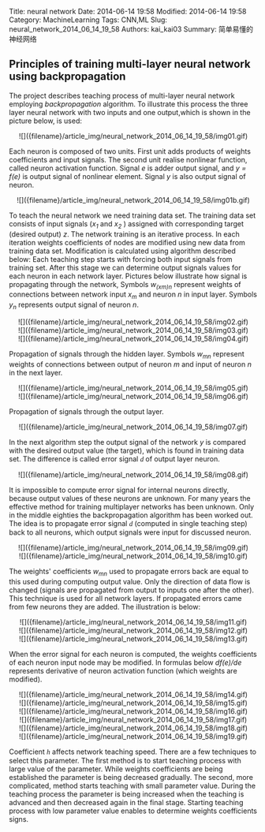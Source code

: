Title: neural network
Date: 2014-06-14 19:58
Modified: 2014-06-14 19:58
Category: MachineLearning
Tags: CNN,ML
Slug: neural_network_2014_06_14_19_58
Authors: kai_kai03
Summary: 简单易懂的神经网络

## Principles of training multi-layer neural network using backpropagation

The project describes teaching process of multi-layer neural network employing _backpropagation_ algorithm. To illustrate this 
process the three layer neural network with two inputs and one output,which is shown in the picture below, is used:

<center>![]({filename}/article_img/neural_network_2014_06_14_19_58/img01.gif)</center>

Each neuron is composed of two units. First unit adds products of weights coefficients and input signals. The second unit realise nonlinear
 function, called neuron activation function. Signal _e_ is adder output signal, and _y = f(e)_ is output signal of nonlinear 
element. Signal _y_ is also output signal of neuron.

<center>![]({filename}/article_img/neural_network_2014_06_14_19_58/img01b.gif)</center>

To teach the neural network we need training data set. The training data set consists of input signals (_x<sub>1</sub>_ and 
_x<sub>2</sub>_ ) assigned with corresponding target (desired output) _z_. The network training is an iterative process. In each 
iteration weights coefficients of nodes are modified using new data from training data set. Modification is calculated using algorithm 
described below:
Each teaching step starts with forcing both input signals from training set. After this stage we can determine output signals values for 
each neuron in each network layer. Pictures below illustrate how signal is propagating through the network, Symbols _w<sub>(xm)n</sub>_
 represent weights of connections between network input _x<sub>m</sub>_ and neuron _n_ in input layer. Symbols _y<sub>n</sub>_
 represents output signal of neuron _n_.

<center>![]({filename}/article_img/neural_network_2014_06_14_19_58/img02.gif)</center>

<center>![]({filename}/article_img/neural_network_2014_06_14_19_58/img03.gif)</center>

<center>![]({filename}/article_img/neural_network_2014_06_14_19_58/img04.gif)</center>

Propagation of signals through the hidden layer. Symbols _w<sub>mn</sub>_ represent weights of connections between output of neuron
 _m_ and input of neuron _n_ in the next layer.

<center>![]({filename}/article_img/neural_network_2014_06_14_19_58/img05.gif)</center>

<center>![]({filename}/article_img/neural_network_2014_06_14_19_58/img06.gif)</center>

Propagation of signals through the output layer.

<center>![]({filename}/article_img/neural_network_2014_06_14_19_58/img07.gif)</center>

In the next algorithm step the output signal of the network _y_ is compared with the desired output value (the target), which is found
 in training data set. The difference is called error signal <font face="symbol"><span style="font-family: Symbol">_d_</span></font> of
 output layer neuron. 

<center>![]({filename}/article_img/neural_network_2014_06_14_19_58/img08.gif)</center>

It is impossible to compute error signal for internal neurons directly, because output values of these neurons are unknown. For many years 
the effective method for training  multiplayer networks has been unknown. Only in the middle eighties the backpropagation algorithm has been
 worked out. The idea is to propagate error signal <font face="symbol"><span style="font-family: Symbol">_d_</span></font> (computed in 
single teaching step) back to all neurons, which output signals were input for discussed neuron.

<center>![]({filename}/article_img/neural_network_2014_06_14_19_58/img09.gif)</center>

<center>![]({filename}/article_img/neural_network_2014_06_14_19_58/img10.gif)</center>

The weights' coefficients _w<sub>mn</sub>_ used to propagate errors back are equal to this used during computing output value. Only the 
direction of data flow is changed (signals are propagated from output to inputs one after the other). This technique is used for all network
 layers. If propagated errors came from few neurons they are added. The illustration is below:

<center>![]({filename}/article_img/neural_network_2014_06_14_19_58/img11.gif)</center>

<center>![]({filename}/article_img/neural_network_2014_06_14_19_58/img12.gif)</center>

<center>![]({filename}/article_img/neural_network_2014_06_14_19_58/img13.gif)</center>

When the error signal for each neuron is computed, the weights coefficients of each neuron input node may be modified. In formulas below 
_df(e)/de_ represents derivative of neuron activation function (which weights are modified).

<center>![]({filename}/article_img/neural_network_2014_06_14_19_58/img14.gif)</center>

<center>![]({filename}/article_img/neural_network_2014_06_14_19_58/img15.gif)</center>

<center>![]({filename}/article_img/neural_network_2014_06_14_19_58/img16.gif)</center>

<center>![]({filename}/article_img/neural_network_2014_06_14_19_58/img17.gif)</center>

<center>![]({filename}/article_img/neural_network_2014_06_14_19_58/img18.gif)</center>

<center>![]({filename}/article_img/neural_network_2014_06_14_19_58/img19.gif)</center>

Coefficient <font face="symbol"><span style="font-family: Symbol">_h_</span></font> affects network teaching speed. There are a few
 techniques to select this parameter. The first method is to start teaching process with large value of the parameter. While weights 
coefficients are being established the parameter is being decreased gradually. The second, more complicated, method starts teaching with 
small parameter value. During the teaching process the parameter is being increased when the teaching is advanced and then decreased again in 
the final stage. Starting teaching process with low parameter value enables to determine weights coefficients signs.